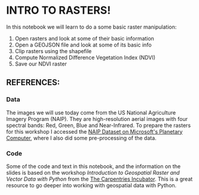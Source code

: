 # INTRO TO RASTERS!

In this notebook we will learn to do a some basic raster manipulation:

1. Open rasters and look at some of their basic information
2. Open a GEOJSON file and look at some of its basic info
3. Clip rasters using the shapefile
4. Compute Normalized Difference Vegetation Index (NDVI)
5. Save our NDVI raster


## REFERENCES:

### Data
The images we will use today come from the US National Agriculture Imagery Program (NAIP). They are high-resolution aerial images with four spectral bands: Red, Green, Blue and Near-Infrared. To prepare the rasters for this workshop I accessed the [NAIP Dataset on Microsoft's Planetary Computer](https://planetarycomputer.microsoft.com/dataset/naip#overview), where I also did some pre-processing of the data. 

### Code
Some of the code and text in this notebook, and the information on the slides is based on the workshop *Introduction to Geospatial Raster and Vector Data with Python* from the [The Carpentries Incubator](https://carpentries-incubator.github.io/geospatial-python/). This is a great resource to go deeper into working with geospatial data with Python. 
